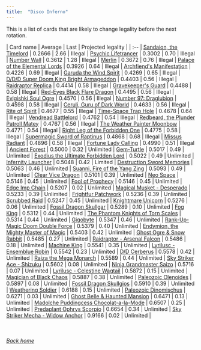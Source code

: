 ```yaml
---
title:  "Disco Inferno"
---
```


This is a list of cards that are likely to change legality before the next rotation.

| Card name | Average | Last | Projected legality |
| :-- |
[Sandaion, the Timelord](https://db.ygoprodeck.com/card/?search=Sandaion,%20the%20Timelord) | 0.2666 | 2.66 | Illegal |
[Psychic Lifetrancer](https://db.ygoprodeck.com/card/?search=Psychic%20Lifetrancer) | 0.3002 | 0.70 | Illegal |
[Number Wall](https://db.ygoprodeck.com/card/?search=Number%20Wall) | 0.3612 | 1.28 | Illegal |
[Merlin](https://db.ygoprodeck.com/card/?search=Merlin) | 0.3672 | 0.76 | Illegal |
[Palace of the Elemental Lords](https://db.ygoprodeck.com/card/?search=Palace%20of%20the%20Elemental%20Lords) | 0.3926 | 0.64 | Illegal |
[Archfiend's Manifestation](https://db.ygoprodeck.com/card/?search=Archfiend's%20Manifestation) | 0.4226 | 0.69 | Illegal |
[Garuda the Wind Spirit](https://db.ygoprodeck.com/card/?search=Garuda%20the%20Wind%20Spirit) | 0.4269 | 0.65 | Illegal |
[D/D/D Super Doom King Bright Armageddon](https://db.ygoprodeck.com/card/?search=D/D/D%20Super%20Doom%20King%20Bright%20Armageddon) | 0.4403 | 0.56 | Illegal |
[Raidraptor Replica](https://db.ygoprodeck.com/card/?search=Raidraptor%20Replica) | 0.4414 | 0.58 | Illegal |
[Gravekeeper's Guard](https://db.ygoprodeck.com/card/?search=Gravekeeper's%20Guard) | 0.4488 | 0.58 | Illegal |
[Red-Eyes Black Flare Dragon](https://db.ygoprodeck.com/card/?search=Red-Eyes%20Black%20Flare%20Dragon) | 0.4495 | 0.56 | Illegal |
[Evigishki Soul Ogre](https://db.ygoprodeck.com/card/?search=Evigishki%20Soul%20Ogre) | 0.4570 | 0.56 | Illegal |
[Number 97: Draglubion](https://db.ygoprodeck.com/card/?search=Number%2097:%20Draglubion) | 0.4598 | 0.58 | Illegal |
[Ceruli, Guru of Dark World](https://db.ygoprodeck.com/card/?search=Ceruli,%20Guru%20of%20Dark%20World) | 0.4633 | 0.56 | Illegal |
[Rite of Spirit](https://db.ygoprodeck.com/card/?search=Rite%20of%20Spirit) | 0.4677 | 0.55 | Illegal |
[Time-Space Trap Hole](https://db.ygoprodeck.com/card/?search=Time-Space%20Trap%20Hole) | 0.4678 | 0.64 | Illegal |
[Vendread Battlelord](https://db.ygoprodeck.com/card/?search=Vendread%20Battlelord) | 0.4762 | 0.54 | Illegal |
[Redbeard, the Plunder Patroll Matey](https://db.ygoprodeck.com/card/?search=Redbeard,%20the%20Plunder%20Patroll%20Matey) | 0.4767 | 0.56 | Illegal |
[The Weather Painter Moonbow](https://db.ygoprodeck.com/card/?search=The%20Weather%20Painter%20Moonbow) | 0.4771 | 0.54 | Illegal |
[Right Leg of the Forbidden One](https://db.ygoprodeck.com/card/?search=Right%20Leg%20of%20the%20Forbidden%20One) | 0.4775 | 0.58 | Illegal |
[Supermagic Sword of Raptinus](https://db.ygoprodeck.com/card/?search=Supermagic%20Sword%20of%20Raptinus) | 0.4868 | 0.68 | Illegal |
[Missus Radiant](https://db.ygoprodeck.com/card/?search=Missus%20Radiant) | 0.4896 | 0.58 | Illegal |
[Fortune Lady Calling](https://db.ygoprodeck.com/card/?search=Fortune%20Lady%20Calling) | 0.4990 | 0.51 | Illegal |
[Ancient Forest](https://db.ygoprodeck.com/card/?search=Ancient%20Forest) | 0.5000 | 0.32 | Unlimited |
[Gem-Turtle](https://db.ygoprodeck.com/card/?search=Gem-Turtle) | 0.5017 | 0.49 | Unlimited |
[Exodius the Ultimate Forbidden Lord](https://db.ygoprodeck.com/card/?search=Exodius%20the%20Ultimate%20Forbidden%20Lord) | 0.5022 | 0.49 | Unlimited |
[Infernity Launcher](https://db.ygoprodeck.com/card/?search=Infernity%20Launcher) | 0.5048 | 0.42 | Limited |
[Destruction Sword Memories](https://db.ygoprodeck.com/card/?search=Destruction%20Sword%20Memories) | 0.5063 | 0.46 | Unlimited |
[Suanni, Fire of the Yang Zing](https://db.ygoprodeck.com/card/?search=Suanni,%20Fire%20of%20the%20Yang%20Zing) | 0.5093 | 0.49 | Unlimited |
[Clear Vice Dragon](https://db.ygoprodeck.com/card/?search=Clear%20Vice%20Dragon) | 0.5101 | 0.39 | Unlimited |
[Neo Space](https://db.ygoprodeck.com/card/?search=Neo%20Space) | 0.5146 | 0.45 | Unlimited |
[Fool of Prophecy](https://db.ygoprodeck.com/card/?search=Fool%20of%20Prophecy) | 0.5146 | 0.45 | Unlimited |
[Edge Imp Chain](https://db.ygoprodeck.com/card/?search=Edge%20Imp%20Chain) | 0.5207 | 0.02 | Unlimited |
[Magical Musket - Desperado](https://db.ygoprodeck.com/card/?search=Magical%20Musket%20-%20Desperado) | 0.5233 | 0.39 | Unlimited |
[Frightfur Patchwork](https://db.ygoprodeck.com/card/?search=Frightfur%20Patchwork) | 0.5236 | 0.39 | Unlimited |
[Scrubbed Raid](https://db.ygoprodeck.com/card/?search=Scrubbed%20Raid) | 0.5247 | 0.45 | Unlimited |
[Knightmare Unicorn](https://db.ygoprodeck.com/card/?search=Knightmare%20Unicorn) | 0.5276 | 0.06 | Unlimited |
[Fossil Dragon Skullgar](https://db.ygoprodeck.com/card/?search=Fossil%20Dragon%20Skullgar) | 0.5289 | 0.10 | Unlimited |
[Fog King](https://db.ygoprodeck.com/card/?search=Fog%20King) | 0.5312 | 0.44 | Unlimited |
[The Phantom Knights of Torn Scales](https://db.ygoprodeck.com/card/?search=The%20Phantom%20Knights%20of%20Torn%20Scales) | 0.5314 | 0.44 | Unlimited |
[Gigobyte](https://db.ygoprodeck.com/card/?search=Gigobyte) | 0.5347 | 0.46 | Unlimited |
[Rank-Up-Magic Doom Double Force](https://db.ygoprodeck.com/card/?search=Rank-Up-Magic%20Doom%20Double%20Force) | 0.5379 | 0.40 | Unlimited |
[Endymion, the Mighty Master of Magic](https://db.ygoprodeck.com/card/?search=Endymion,%20the%20Mighty%20Master%20of%20Magic) | 0.5403 | 0.42 | Unlimited |
[Ghost Ogre & Snow Rabbit](https://db.ygoprodeck.com/card/?search=Ghost%20Ogre%20%26%20Snow%20Rabbit) | 0.5485 | 0.27 | Unlimited |
[Raidraptor - Arsenal Falcon](https://db.ygoprodeck.com/card/?search=Raidraptor%20-%20Arsenal%20Falcon) | 0.5486 | 0.18 | Unlimited |
[Machine King](https://db.ygoprodeck.com/card/?search=Machine%20King) | 0.5541 | 0.35 | Unlimited |
[Lyrilusc - Ensemblue Robin](https://db.ygoprodeck.com/card/?search=Lyrilusc%20-%20Ensemblue%20Robin) | 0.5542 | 0.23 | Unlimited |
[D/D Cerberus](https://db.ygoprodeck.com/card/?search=D/D%20Cerberus) | 0.5578 | 0.42 | Unlimited |
[Raiza the Mega Monarch](https://db.ygoprodeck.com/card/?search=Raiza%20the%20Mega%20Monarch) | 0.5589 | 0.44 | Unlimited |
[Sky Striker Ace - Shizuku](https://db.ygoprodeck.com/card/?search=Sky%20Striker%20Ace%20-%20Shizuku) | 0.5602 | 0.08 | Unlimited |
[Ninja Grandmaster Saizo](https://db.ygoprodeck.com/card/?search=Ninja%20Grandmaster%20Saizo) | 0.5716 | 0.07 | Unlimited |
[Lyrilusc - Celestine Wagtail](https://db.ygoprodeck.com/card/?search=Lyrilusc%20-%20Celestine%20Wagtail) | 0.5872 | 0.15 | Unlimited |
[Magician of Black Chaos](https://db.ygoprodeck.com/card/?search=Magician%20of%20Black%20Chaos) | 0.5887 | 0.38 | Unlimited |
[Paleozoic Olenoides](https://db.ygoprodeck.com/card/?search=Paleozoic%20Olenoides) | 0.5897 | 0.08 | Unlimited |
[Fossil Dragon Skullgios](https://db.ygoprodeck.com/card/?search=Fossil%20Dragon%20Skullgios) | 0.5910 | 0.39 | Unlimited |
[Weathering Soldier](https://db.ygoprodeck.com/card/?search=Weathering%20Soldier) | 0.6188 | 0.15 | Unlimited |
[Paleozoic Dinomischus](https://db.ygoprodeck.com/card/?search=Paleozoic%20Dinomischus) | 0.6271 | 0.03 | Unlimited |
[Ghost Belle & Haunted Mansion](https://db.ygoprodeck.com/card/?search=Ghost%20Belle%20%26%20Haunted%20Mansion) | 0.6471 | 0.13 | Unlimited |
[Madolche Puddingcess Chocolat-a-la-Mode](https://db.ygoprodeck.com/card/?search=Madolche%20Puddingcess%20Chocolat-a-la-Mode) | 0.6507 | 0.25 | Unlimited |
[Predaplant Ophrys Scorpio](https://db.ygoprodeck.com/card/?search=Predaplant%20Ophrys%20Scorpio) | 0.6654 | 0.34 | Unlimited |
[Sky Striker Mecha - Widow Anchor](https://db.ygoprodeck.com/card/?search=Sky%20Striker%20Mecha%20-%20Widow%20Anchor) | 0.9166 | 0.02 | Unlimited |

<br>

###### [Back home](index)